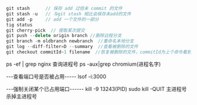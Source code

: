 ```javascript
git stash      // 保存 add 过但未 commit 的文件
git stash -u   // 与git stash 相比会保存未add的文件
git add -p     // add 一个文件的一部分
tig status
git cherry-pick  // 提取某次提交
git push --delete origin branch //删除远程分支
git branch -m oldbranch newbranch  //重命名本地分支
git log --diff-filter=D --summary  //查看被删除的文件
git checkout commitId~1 filename  //恢复被删除的文件，commitId为上个命令看到的被删除文件所在的commitID
```

ps -ef | grep nginx 查询进程号
ps -aux|grep chromium(进程名字)

---查看端口号是否被占用-----
lsof -i:3000

---强制关闭某个已占用端口------
kill -9 13243(PID)
sudo kill -QUIT 主进程号 杀掉主进程号
